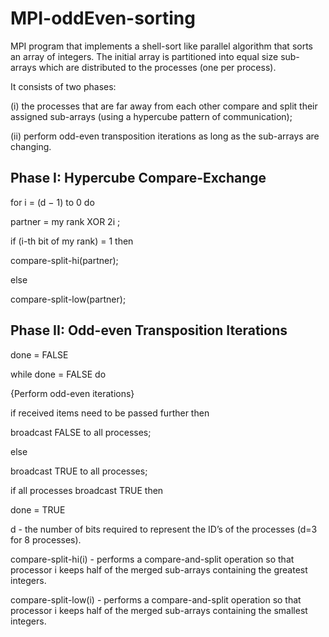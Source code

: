# MPI-oddEven-sorting
MPI program that implements a shell-sort like parallel algorithm that sorts an array of integers. The initial array is partitioned into equal size sub-arrays which are distributed to the processes (one per process).

It consists of two phases:

(i) the processes that are far away from each other compare and split their assigned sub-arrays (using a hypercube pattern of communication);

(ii) perform odd-even transposition iterations as long as the sub-arrays are changing.

## Phase I: Hypercube Compare-Exchange

for i = (d − 1) to 0 do

  partner = my rank XOR 2i ;
  
  if (i-th bit of my rank) = 1 then
  
   compare-split-hi(partner);
    
  else
  
   compare-split-low(partner);
    
## Phase II: Odd-even Transposition Iterations

done = FALSE

while done = FALSE do

  {Perform odd-even iterations}
  
  if received items need to be passed further then
  
   broadcast FALSE to all processes;
   
  else
  
   broadcast TRUE to all processes;
    
  if all processes broadcast TRUE then
  
   done = TRUE
    
    
d - the number of bits required to represent the ID’s of the processes (d=3 for 8 processes).

compare-split-hi(i) - performs a compare-and-split operation so that processor i keeps half of the merged sub-arrays containing the greatest integers.

compare-split-low(i) - performs a compare-and-split operation so that processor i keeps half of the merged sub-arrays containing the smallest integers.
